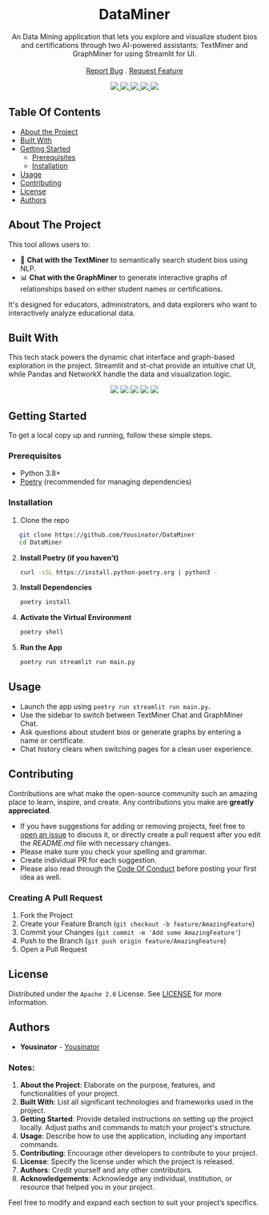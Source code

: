 <br/>
<p align="center">

  <h1 align="center">DataMiner</h1>

  <p align="center">
    An Data Mining application that lets you explore and visualize student bios and certifications through two AI-powered assistants: TextMiner  and GraphMiner for using Streamlit for UI.
    <br/>
    <br/>
    <a href="https://github.com/Yousinator/DataMiner/issues">Report Bug</a>
    .
    <a href="https://github.com/Yousinator/DataMiner/issues">Request Feature</a>
  </p>
</p>
<p align="center">
  <a href="">
<img src="https://img.shields.io/github/downloads/Yousinator/DataMiner/total"> <img src ="https://img.shields.io/github/contributors/Yousinator/DataMiner?color=dark-green"> <img src ="https://img.shields.io/github/forks/Yousinator/DataMiner?style=social"> <img src ="https://img.shields.io/github/stars/Yousinator/DataMiner?style=social"> <img src ="https://img.shields.io/github/license/Yousinator/DataMiner">
  </a>
</p>

## Table Of Contents

- [About the Project](#about-the-project)
- [Built With](#built-with)
- [Getting Started](#getting-started)
  - [Prerequisites](#prerequisites)
  - [Installation](#installation)
- [Usage](#usage)
- [Contributing](#contributing)
- [License](#license)
- [Authors](#authors)

## About The Project

This tool allows users to:

- 💬 **Chat with the TextMiner** to semantically search student bios using NLP.
- 📊 **Chat with the GraphMiner** to generate interactive graphs of relationships based on either student names or certifications.

It's designed for educators, administrators, and data explorers who want to interactively analyze educational data.

## Built With

This tech stack powers the dynamic chat interface and graph-based exploration in the project. Streamlit and st-chat provide an intuitive chat UI, while Pandas and NetworkX handle the data and visualization logic.

<p align="center"> <img src="https://img.shields.io/badge/Python-3.10+-blue?style=for-the-badge&logo=python" /> <img src="https://img.shields.io/badge/Streamlit-E04E39?style=for-the-badge&logo=streamlit&logoColor=white" /> <img src="https://img.shields.io/badge/Pandas-150458?style=for-the-badge&logo=pandas&logoColor=white" /> <img src="https://img.shields.io/badge/NetworkX-000000?style=for-the-badge&logo=networkx&logoColor=white" /> <img src="https://img.shields.io/badge/Poetry-8C52FF?style=for-the-badge&logo=python" />  </p>

## Getting Started

To get a local copy up and running, follow these simple steps.

### Prerequisites

- Python 3.8+
- [Poetry](https://python-poetry.org/) (recommended for managing dependencies)

### Installation

1. Clone the repo

```bash
   git clone https://github.com/Yousinator/DataMiner
   cd DataMiner
```

2. **Install Poetry (if you haven’t)**

   ```bash
   curl -sSL https://install.python-poetry.org | python3 -

   ```

3. **Install Dependencies**

   ```bash
   poetry install

   ```

4. **Activate the Virtual Environment**

   ```bash
   poetry shell

   ```

5. **Run the App**

   ```bash
   poetry run streamlit run main.py

   ```

## Usage

- Launch the app using `poetry run streamlit run main.py`.
- Use the sidebar to switch between TextMiner Chat and GraphMiner Chat.
- Ask questions about student bios or generate graphs by entering a name or certificate.
- Chat history clears when switching pages for a clean user experience.

## Contributing

Contributions are what make the open-source community such an amazing place to learn, inspire, and create. Any contributions you make are **greatly appreciated**.

- If you have suggestions for adding or removing projects, feel free to [open an issue](https://github.com/Yousinator/DataMiner/issues/new) to discuss it, or directly create a pull request after you edit the _README.md_ file with necessary changes.
- Please make sure you check your spelling and grammar.
- Create individual PR for each suggestion.
- Please also read through the [Code Of Conduct](https://github.com/Yousinator/DataMiner/blob/main/CODEOFCONDUCT.md) before posting your first idea as well.

### Creating A Pull Request

1. Fork the Project
2. Create your Feature Branch (`git checkout -b feature/AmazingFeature`)
3. Commit your Changes (`git commit -m 'Add some AmazingFeature'`)
4. Push to the Branch (`git push origin feature/AmazingFeature`)
5. Open a Pull Request

## License

Distributed under the `Apache 2.0` License. See [LICENSE](https://github.com/Yousinator/DataMiner/blob/main/LICENSE) for more information.

## Authors

- **Yousinator** - [Yousinator](https://github.com/Yousinator/)

### Notes:

1. **About the Project**: Elaborate on the purpose, features, and functionalities of your project.
2. **Built With**: List all significant technologies and frameworks used in the project.
3. **Getting Started**: Provide detailed instructions on setting up the project locally. Adjust paths and commands to match your project's structure.
4. **Usage**: Describe how to use the application, including any important commands.
5. **Contributing**: Encourage other developers to contribute to your project.
6. **License**: Specify the license under which the project is released.
7. **Authors**: Credit yourself and any other contributors.
8. **Acknowledgements**: Acknowledge any individual, institution, or resource that helped you in your project.

Feel free to modify and expand each section to suit your project’s specifics.
